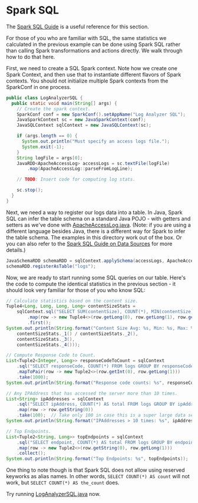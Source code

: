 # Spark SQL

The [Spark SQL Guide](https://spark.apache.org/docs/latest/sql-programming-guide.html)
is a useful reference for this section.

For those of you who are familiar with SQL, the same statistics we calculated
in the previous example can be done using Spark SQL rather than calling
Spark transformations and actions directly.  We walk through how to do that
here.

First, we need to create a SQL Spark context. Note how we create one Spark
Context, and then use that to instantiate different flavors of Spark contexts.
You should not initialize multiple Spark contexts from the SparkConf in one process.
```java
public class LogAnalyzerSQL {
  public static void main(String[] args) {
    // Create the spark context.
    SparkConf conf = new SparkConf().setAppName("Log Analyzer SQL");
    JavaSparkContext sc = new JavaSparkContext(conf);
    JavaSQLContext sqlContext = new JavaSQLContext(sc);

    if (args.length == 0) {
      System.out.println("Must specify an access logs file.");
      System.exit(-1);
    }
    String logFile = args[0];
    JavaRDD<ApacheAccessLog> accessLogs = sc.textFile(logFile)
        .map(ApacheAccessLog::parseFromLogLine);

    // TODO: Insert code for computing log stats.

    sc.stop();
  }
}
```

Next, we need a way to register our logs data into a table.  In Java, Spark SQL
can infer the table schema on a standard Java POJO - with getters and setters
as we've done with [ApacheAccessLog.java](java8/src/main/java/com/databricks/apps/logs/ApacheAccessLog.java).
(Note: if you are using a different language besides Java, there is a different
way for Spark to infer the table schema.  The examples in this directory work out of the
box.  Or you can also refer to the
[Spark SQL Guide on Data Sources](https://spark.apache.org/docs/latest/sql-programming-guide.html#data-sources)
for more details.)
```java
JavaSchemaRDD schemaRDD = sqlContext.applySchema(accessLogs, ApacheAccessLog.class).cache();
schemaRDD.registerAsTable("logs");
```

Now, we are ready to start running some SQL queries on our table.  Here's
the code to compute the identical statistics in the previous section - it
should look very familiar for those of you who know SQL:
```java
// Calculate statistics based on the content size.
Tuple4<Long, Long, Long, Long> contentSizeStats =
    sqlContext.sql("SELECT SUM(contentSize), COUNT(*), MIN(contentSize), MAX(contentSize) FROM logs")
        .map(row -> new Tuple4<>(row.getLong(0), row.getLong(1), row.getLong(2), row.getLong(3)))
        .first();
System.out.println(String.format("Content Size Avg: %s, Min: %s, Max: %s",
    contentSizeStats._1() / contentSizeStats._2(),
    contentSizeStats._3(),
    contentSizeStats._4()));

// Compute Response Code to Count.
List<Tuple2<Integer, Long>> responseCodeToCount = sqlContext
    .sql("SELECT responseCode, COUNT(*) FROM logs GROUP BY responseCode")
    .mapToPair(row -> new Tuple2<>(row.getInt(0), row.getLong(1)))
    .take(1000);
System.out.println(String.format("Response code counts: %s", responseCodeToCount));

// Any IPAddress that has accessed the server more than 10 times.
List<String> ipAddresses = sqlContext
    .sql("SELECT ipAddress, COUNT(*) AS total FROM logs GROUP BY ipAddress HAVING total > 10")
    .map(row -> row.getString(0))
    .take(100);  // Take only 100 in case this is a super large data set.
System.out.println(String.format("IPAddresses > 10 times: %s", ipAddresses));

// Top Endpoints.
List<Tuple2<String, Long>> topEndpoints = sqlContext
    .sql("SELECT endpoint, COUNT(*) AS total FROM logs GROUP BY endpoint ORDER BY total DESC LIMIT 10")
    .map(row -> new Tuple2<>(row.getString(0), row.getLong(1)))
    .collect();
System.out.println(String.format("Top Endpoints: %s", topEndpoints));
```

One thing to note though is that Spark SQL does not allow using reserved keyworks as alias names.  In other words, ```SELECT COUNT(*) AS count``` will not work, but ```SELECT COUNT(*) AS the_count``` does.

Try running [LogAnalyzerSQL.java](java8/src/main/java/com/databricks/apps/logs/chapter1/LogAnalyzerSQL.java) now.
